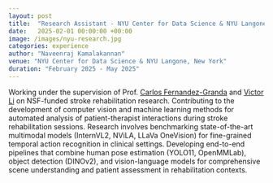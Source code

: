 ```yaml
---
layout: post
title:  "Research Assistant - NYU Center for Data Science & NYU Langone"
date:   2025-02-01 00:00:00 +00:00
image: /images/nyu-research.jpg
categories: experience
author: "Naveenraj Kamalakannan"
venue: "NYU Center for Data Science & NYU Langone, New York"
duration: "February 2025 - May 2025"
---
```

Working under the supervision of Prof. [Carlos Fernandez-Granda](https://math.nyu.edu/~cfgranda/) and [Victor Li](https://livctr.github.io/) on NSF-funded stroke rehabilitation research. Contributing to the development of computer vision and machine learning methods for automated analysis of patient-therapist interactions during stroke rehabilitation sessions. Research involves benchmarking state-of-the-art multimodal models (InternVL2, NViLA, LLaVa OneVision) for fine-grained temporal action recognition in clinical settings. Developing end-to-end pipelines that combine human pose estimation (YOLO11, OpenMMLab), object detection (DINOv2), and vision-language models for comprehensive scene understanding and patient assessment in rehabilitation contexts. 